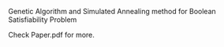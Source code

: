 Genetic Algorithm and Simulated Annealing method for Boolean Satisfiability Problem 

Check Paper.pdf for more.
